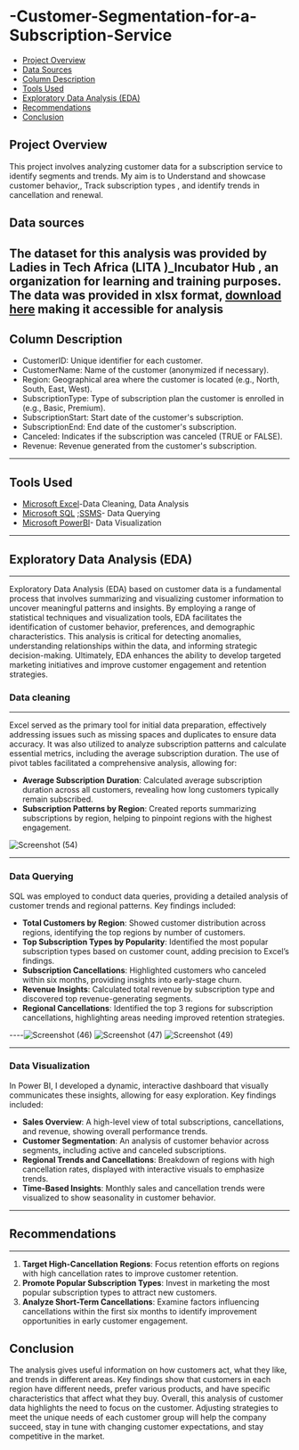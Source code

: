 # -Customer-Segmentation-for-a-Subscription-Service

- [Project Overview](#project-overview)
- [Data Sources](#data-sources)
- [Column Description](#column-description)
- [Tools Used](#tools-used)
- [Exploratory Data Analysis (EDA)](#exploratory-data--analysis-(eda))
- [Recommendations](#recommendations)
- [Conclusion](#conclusion)




## Project Overview 
This project involves analyzing customer data for a subscription service  to identify segments and trends. My aim is to Understand and showcase customer behavior,, Track subscription types , and identify trends in cancellation and renewal.

## Data sources 
The dataset for this analysis was provided by Ladies in Tech Africa (LITA )_Incubator Hub , an organization for learning and training purposes. The data was provided in xlsx format, [download here](https://canvas.instructure.com/files/273182802/download?download_frd=1) making it accessible for analysis
-
## Column Description
* CustomerID: Unique identifier for each customer.
* CustomerName: Name of the customer (anonymized if necessary).
* Region: Geographical area where the customer is located (e.g., North, South, East, West).
* SubscriptionType: Type of subscription plan the customer is enrolled in (e.g., Basic, Premium).
* SubscriptionStart: Start date of the customer's subscription.
* SubscriptionEnd: End date of the customer's subscription.
* Canceled: Indicates if the subscription was canceled (TRUE or FALSE).
* Revenue: Revenue generated from the customer's subscription.
------------
## Tools Used 
* [Microsoft Excel](www.microsoft.com)-Data Cleaning, Data Analysis 
* [Microsoft SQL](https://www.microsoft.com/en-us/sql-server/sql-server-downloads) ;[SSMS](https://learn.microsoft.com/en-us/sql/ssms/download-sql-server-management-studio-ssms?view=sql-server-ver16)- Data Querying 
* [Microsoft PowerBI](https://www.microsoft.com/en-us/download/details.aspx?id=58494)- Data Visualization
---




## Exploratory Data Analysis (EDA)
------------
Exploratory Data Analysis (EDA) based on customer data is a fundamental process that involves summarizing and visualizing customer information to uncover meaningful patterns and insights. By employing a range of statistical techniques and visualization tools, EDA facilitates the identification of customer behavior, preferences, and demographic characteristics. This analysis is critical for detecting anomalies, understanding relationships within the data, and informing strategic decision-making. Ultimately, EDA enhances the ability to develop targeted marketing initiatives and improve customer engagement and retention strategies.


### Data cleaning
------------
Excel served as the primary tool for initial data preparation, effectively addressing issues such as missing spaces and duplicates to ensure data accuracy. It was also utilized to analyze subscription patterns and calculate essential metrics, including the average subscription duration. The use of pivot tables facilitated a comprehensive analysis, allowing for:
 - **Average Subscription Duration**: Calculated average subscription duration across all customers, revealing how long customers typically remain subscribed.
 - **Subscription Patterns by Region**: Created reports summarizing subscriptions by region, helping to pinpoint regions with the highest engagement.
  

  ![Screenshot (54)](https://github.com/user-attachments/assets/2b5d35d4-55a8-4a66-97e2-cf2b1e816de6)

------------

### Data Querying 
SQL was employed to conduct data queries, providing a detailed analysis of customer trends and regional patterns. Key findings included:
- **Total Customers by Region**: Showed customer distribution across regions, identifying the top regions by number of customers.
- **Top Subscription Types by Popularity**: Identified the most popular subscription types based on customer count, adding precision to Excel’s findings.
- **Subscription Cancellations**: Highlighted customers who canceled within six months, providing insights into early-stage churn.
- **Revenue Insights**: Calculated total revenue by subscription type and discovered top revenue-generating segments.
- **Regional Cancellations**: Identified the top 3 regions for subscription cancellations, highlighting areas needing improved retention strategies.
  
----![Screenshot (46)](https://github.com/user-attachments/assets/3f46dcfe-dfb0-401f-9d25-4f9d1c8c0f3a)
![Screenshot (47)](https://github.com/user-attachments/assets/a4fe446c-9a94-4296-ab98-b15fa9204476)
![Screenshot (49)](https://github.com/user-attachments/assets/02fb419c-a1a6-4710-a8da-3d45146e41af)


--------
### Data Visualization
In Power BI, I developed a dynamic, interactive dashboard that visually communicates these insights, allowing for easy exploration. Key findings included:
- **Sales Overview**: A high-level view of total subscriptions, cancellations, and revenue, showing overall performance trends.
- **Customer Segmentation**: An analysis of customer behavior across segments, including active and canceled subscriptions.
- **Regional Trends and Cancellations**: Breakdown of regions with high cancellation rates, displayed with interactive visuals to emphasize trends.
- **Time-Based Insights**: Monthly sales and cancellation trends were visualized to show seasonality in customer behavior.

------------

## Recommendations
------------
1. **Target High-Cancellation Regions**: Focus retention efforts on regions with high cancellation rates to improve customer retention.
2. **Promote Popular Subscription Types**: Invest in marketing the most popular subscription types to attract new customers.
3. **Analyze Short-Term Cancellations**: Examine factors influencing cancellations within the first six months to identify improvement opportunities in early customer engagement.

## Conclusion

The analysis gives useful information on how customers act, what they like, and trends in different areas. Key findings show that customers in each region have different needs, prefer various products, and have specific characteristics that affect what they buy. Overall, this analysis of customer data highlights the need to focus on the customer. Adjusting strategies to meet the unique needs of each customer group will help the company succeed, stay in tune with changing customer expectations, and stay competitive in the market.









